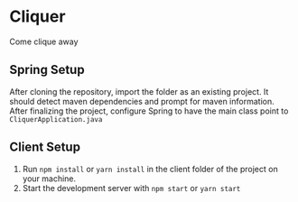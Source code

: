 # Cliquer
Come clique away

## Spring Setup
After cloning the repository, import the folder as an existing project. It should detect maven dependencies and prompt for maven information. After finalizing the project, configure Spring to have the main class point to `CliquerApplication.java`

## Client Setup
1. Run `npm install` or `yarn install` in the client folder of the project on your machine.
2. Start the development server with `npm start` or `yarn start`